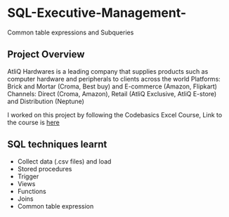 # SQL-Executive-Management-
Common table expressions and Subqueries
## Project Overview
AtliQ Hardwares is a leading company that supplies products such as computer hardware and peripherals to clients across the world Platforms: Brick and Mortar (Croma, Best buy) and E-commerce (Amazon, Flipkart) Channels: Direct (Croma, Amazon), Retail (AtliQ Exclusive, AtliQ E-store) and Distribution (Neptune)

I worked on this project by following the Codebasics Excel Course, Link to the course is [here](https://codebasics.io/certificate/CB-50-253885)

## SQL techniques learnt
- Collect data (.csv files) and load
- Stored procedures
- Trigger
- Views
- Functions
- Joins
- Common table expression
